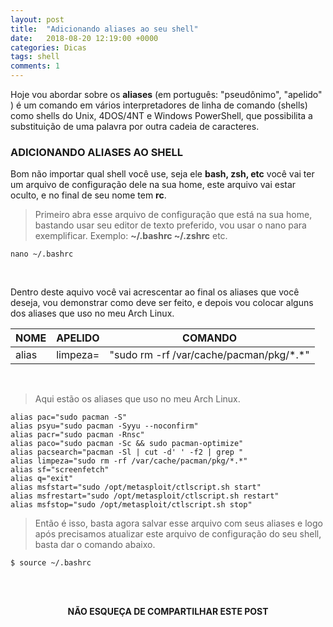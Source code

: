 ```yaml
---
layout: post
title:  "Adicionando aliases ao seu shell"
date:   2018-08-20 12:19:00 +0000
categories: Dicas
tags: shell
comments: 1
---
```


Hoje vou abordar sobre os **aliases** (em português: "pseudônimo", "apelido" ) é um comando em vários interpretadores de linha de comando (shells) como shells do Unix, 4DOS/4NT e Windows PowerShell, que possibilita a substituição de uma palavra por outra cadeia de caracteres.

### ADICIONANDO ALIASES AO SHELL
Bom não importar qual shell você use, seja ele **bash, zsh, etc** você vai ter um arquivo de configuração dele na sua home, este arquivo vai estar oculto, e no final de seu nome tem **rc**.

> Primeiro abra esse arquivo de configuração que está na sua home, bastando usar seu editor de texto preferido, vou usar o nano para exemplificar.
> Exemplo: **~/.bashrc ~/.zshrc** etc.
```
nano ~/.bashrc
```

<br/>

Dentro deste aquivo você vai acrescentar ao final os aliases que você deseja, vou demonstrar como deve ser feito, e depois vou colocar alguns dos aliases que uso no meu Arch Linux.

<!-- Tabela -->
<table class="striped">
  <thead>
    <tr>
        <th>NOME</th>
        <th>APELIDO</th>
        <th>COMANDO</th>
    </tr>
  </thead>
  <tbody>
    <tr>
      <td>alias</td>
      <td>limpeza=</td>
      <td>"sudo rm -rf /var/cache/pacman/pkg/*.*"</td>
    </tr>
  </tbody>
</table>

<br/>

> Aqui estão os aliases que uso no meu Arch Linux.
```
alias pac="sudo pacman -S"
alias psyu="sudo pacman -Syyu --noconfirm"
alias pacr="sudo pacman -Rnsc"
alias paco="sudo pacman -Sc && sudo pacman-optimize"
alias pacsearch="pacman -Sl | cut -d' ' -f2 | grep "
alias limpeza="sudo rm -rf /var/cache/pacman/pkg/*.*"
alias sf="screenfetch"
alias q="exit"
alias msfstart="sudo /opt/metasploit/ctlscript.sh start"
alias msfrestart="sudo /opt/metasploit/ctlscript.sh restart"
alias msfstop="sudo /opt/metasploit/ctlscript.sh stop"
```
> Então é isso, basta agora salvar esse arquivo com seus aliases e logo após precisamos atualizar este arquivo de configuração do seu shell, basta dar o comando abaixo.
```
$ source ~/.bashrc
```

<br/><br/>

<p align="center">  
<b>NÃO ESQUEÇA DE COMPARTILHAR ESTE POST</b>
<br>
<div class="sharethis-inline-share-buttons"></div>
</p>

<br/><br/>

